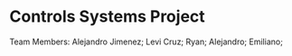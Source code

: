 # Controls Systems Project
Team Members: Alejandro Jimenez;
              Levi Cruz;
              Ryan;
              Alejandro; 
              Emiliano;
